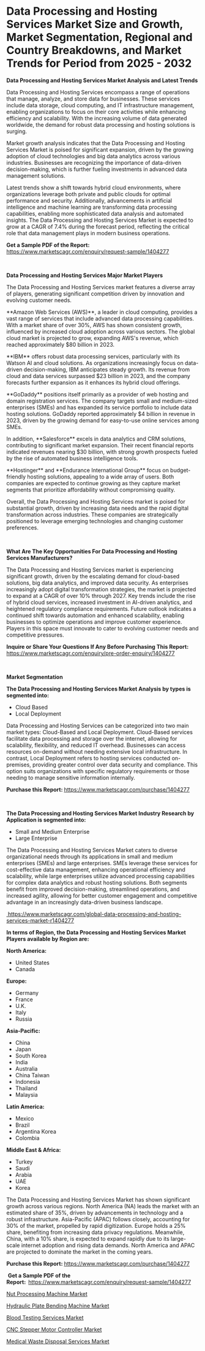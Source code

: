 <p><h1>Data Processing and Hosting Services Market Size and Growth, Market Segmentation, Regional and Country Breakdowns, and Market Trends for Period from 2025 -  2032</h1></p><p><strong>Data Processing and Hosting Services Market Analysis and Latest Trends</strong></p>
<p><p>Data Processing and Hosting Services encompass a range of operations that manage, analyze, and store data for businesses. These services include data storage, cloud computing, and IT infrastructure management, enabling organizations to focus on their core activities while enhancing efficiency and scalability. With the increasing volume of data generated worldwide, the demand for robust data processing and hosting solutions is surging.</p><p>Market growth analysis indicates that the Data Processing and Hosting Services Market is poised for significant expansion, driven by the growing adoption of cloud technologies and big data analytics across various industries. Businesses are recognizing the importance of data-driven decision-making, which is further fueling investments in advanced data management solutions. </p><p>Latest trends show a shift towards hybrid cloud environments, where organizations leverage both private and public clouds for optimal performance and security. Additionally, advancements in artificial intelligence and machine learning are transforming data processing capabilities, enabling more sophisticated data analysis and automated insights. The Data Processing and Hosting Services Market is expected to grow at a CAGR of 7.4% during the forecast period, reflecting the critical role that data management plays in modern business operations.</p></p>
<p><strong>Get a Sample PDF of the Report:&nbsp;</strong> <a href="https://www.marketscagr.com/enquiry/request-sample/1404277?utm_campaign=2660&utm_medium=2&utm_source=Github&utm_content=ia&utm_term=28032025&utm_id=data-processing-and-hosting-services">https://www.marketscagr.com/enquiry/request-sample/1404277</a></p>
<p>&nbsp;</p>
<p><strong>Data Processing and Hosting Services Major Market Players</strong></p>
<p><p>The Data Processing and Hosting Services market features a diverse array of players, generating significant competition driven by innovation and evolving customer needs.</p><p>**Amazon Web Services (AWS)**, a leader in cloud computing, provides a vast range of services that include advanced data processing capabilities. With a market share of over 30%, AWS has shown consistent growth, influenced by increased cloud adoption across various sectors. The global cloud market is projected to grow, expanding AWS's revenue, which reached approximately $80 billion in 2023.</p><p>**IBM** offers robust data processing services, particularly with its Watson AI and cloud solutions. As organizations increasingly focus on data-driven decision-making, IBM anticipates steady growth. Its revenue from cloud and data services surpassed $23 billion in 2023, and the company forecasts further expansion as it enhances its hybrid cloud offerings.</p><p>**GoDaddy** positions itself primarily as a provider of web hosting and domain registration services. The company targets small and medium-sized enterprises (SMEs) and has expanded its service portfolio to include data hosting solutions. GoDaddy reported approximately $4 billion in revenue in 2023, driven by the growing demand for easy-to-use online services among SMEs.</p><p>In addition, **Salesforce** excels in data analytics and CRM solutions, contributing to significant market expansion. Their recent financial reports indicated revenues nearing $30 billion, with strong growth prospects fueled by the rise of automated business intelligence tools.</p><p>**Hostinger** and **Endurance International Group** focus on budget-friendly hosting solutions, appealing to a wide array of users. Both companies are expected to continue growing as they capture market segments that prioritize affordability without compromising quality.</p><p>Overall, the Data Processing and Hosting Services market is poised for substantial growth, driven by increasing data needs and the rapid digital transformation across industries. These companies are strategically positioned to leverage emerging technologies and changing customer preferences.</p></p>
<p>&nbsp;</p>
<p><strong>What Are The Key Opportunities For Data Processing and Hosting Services Manufacturers?</strong></p>
<p><p>The Data Processing and Hosting Services market is experiencing significant growth, driven by the escalating demand for cloud-based solutions, big data analytics, and improved data security. As enterprises increasingly adopt digital transformation strategies, the market is projected to expand at a CAGR of over 10% through 2027. Key trends include the rise of hybrid cloud services, increased investment in AI-driven analytics, and heightened regulatory compliance requirements. Future outlook indicates a continued shift towards automation and enhanced scalability, enabling businesses to optimize operations and improve customer experience. Players in this space must innovate to cater to evolving customer needs and competitive pressures.</p></p>
<p><strong>Inquire or Share Your Questions If Any Before Purchasing This Report:</strong> <a href="https://www.marketscagr.com/enquiry/pre-order-enquiry/1404277?utm_campaign=2660&utm_medium=2&utm_source=Github&utm_content=ia&utm_term=28032025&utm_id=data-processing-and-hosting-services">https://www.marketscagr.com/enquiry/pre-order-enquiry/1404277</a></p>
<p>&nbsp;</p>
<p><strong>Market Segmentation</strong></p>
<p><strong>The Data Processing and Hosting Services Market Analysis by types is segmented into:</strong></p>
<p><ul><li>Cloud Based</li><li>Local Deployment</li></ul></p>
<p><p>Data Processing and Hosting Services can be categorized into two main market types: Cloud-Based and Local Deployment. Cloud-Based services facilitate data processing and storage over the internet, allowing for scalability, flexibility, and reduced IT overhead. Businesses can access resources on-demand without needing extensive local infrastructure. In contrast, Local Deployment refers to hosting services conducted on-premises, providing greater control over data security and compliance. This option suits organizations with specific regulatory requirements or those needing to manage sensitive information internally.</p></p>
<p><strong>Purchase this Report:&nbsp;</strong><a href="https://www.marketscagr.com/purchase/1404277?utm_campaign=2660&utm_medium=2&utm_source=Github&utm_content=ia&utm_term=28032025&utm_id=data-processing-and-hosting-services">https://www.marketscagr.com/purchase/1404277</a></p>
<p>&nbsp;</p>
<p><strong>The Data Processing and Hosting Services Market Industry Research by Application is segmented into:</strong></p>
<p><ul><li>Small and Medium Enterprise</li><li>Large Enterprise</li></ul></p>
<p><p>The Data Processing and Hosting Services Market caters to diverse organizational needs through its applications in small and medium enterprises (SMEs) and large enterprises. SMEs leverage these services for cost-effective data management, enhancing operational efficiency and scalability, while large enterprises utilize advanced processing capabilities for complex data analytics and robust hosting solutions. Both segments benefit from improved decision-making, streamlined operations, and increased agility, allowing for better customer engagement and competitive advantage in an increasingly data-driven business landscape.</p></p>
<p><a href="https://www.marketscagr.com/global-data-processing-and-hosting-services-market-r1404277?utm_campaign=2660&utm_medium=2&utm_source=Github&utm_content=ia&utm_term=28032025&utm_id=data-processing-and-hosting-services">&nbsp;https://www.marketscagr.com/global-data-processing-and-hosting-services-market-r1404277</a></p>
<p><strong>In terms of Region, the Data Processing and Hosting Services Market Players available by Region are:</strong></p>
<p>
    <p> <strong> North America: </strong>
        <ul>
            <li>United States</li>
            <li>Canada</li>
        </ul>
        </p> 
    <p> <strong> Europe: </strong>
        <ul>
            <li>Germany</li>
            <li>France</li>
            <li>U.K.</li>
            <li>Italy</li>
            <li>Russia</li>
        </ul>
        </p> 
    <p> <strong> Asia-Pacific: </strong>
        <ul>
            <li>China</li>
            <li>Japan</li>
            <li>South Korea</li>
            <li>India</li>
            <li>Australia</li>
            <li>China Taiwan</li>
            <li>Indonesia</li>
            <li>Thailand</li>
            <li>Malaysia</li>
        </ul>
        </p> 
    <p> <strong> Latin America: </strong>
        <ul>
            <li>Mexico</li>
            <li>Brazil</li>
            <li>Argentina Korea</li>
            <li>Colombia</li>
        </ul>
        </p> 
    <p> <strong> Middle East & Africa: </strong>
        <ul>
            <li>Turkey</li>
            <li>Saudi</li>
            <li>Arabia</li>
            <li>UAE</li>
            <li>Korea</li>
        </ul>
    </p>
    </p>
<p><p>The Data Processing and Hosting Services Market has shown significant growth across various regions. North America (NA) leads the market with an estimated share of 35%, driven by advancements in technology and a robust infrastructure. Asia-Pacific (APAC) follows closely, accounting for 30% of the market, propelled by rapid digitization. Europe holds a 25% share, benefiting from increasing data privacy regulations. Meanwhile, China, with a 10% share, is expected to expand rapidly due to its large-scale internet adoption and rising data demands. North America and APAC are projected to dominate the market in the coming years.</p></p>
<p><strong>Purchase this Report: </strong><a href="https://www.marketscagr.com/purchase/1404277?utm_campaign=2660&utm_medium=2&utm_source=Github&utm_content=ia&utm_term=28032025&utm_id=data-processing-and-hosting-services">https://www.marketscagr.com/purchase/1404277</a></p>
<p>&nbsp;<strong>Get a Sample PDF of the Report:&nbsp;&nbsp;</strong><a href="https://www.marketscagr.com/enquiry/request-sample/1404277?utm_campaign=2660&utm_medium=2&utm_source=Github&utm_content=ia&utm_term=28032025&utm_id=data-processing-and-hosting-services">https://www.marketscagr.com/enquiry/request-sample/1404277</a></p>
<p><strong></strong></p>
<p><p><a href="https://www.linkedin.com/pulse/detailed-analysis-nut-processing-machine-market-growth-tmoqe?utm_campaign=2660&utm_medium=2&utm_source=Github&utm_content=ia&utm_term=28032025&utm_id=data-processing-and-hosting-services">Nut Processing Machine Market</a></p><p><a href="https://www.linkedin.com/pulse/future-hydraulic-plate-bending-machine-market-revenue-worth-cagr-3cvee?utm_campaign=2660&utm_medium=2&utm_source=Github&utm_content=ia&utm_term=28032025&utm_id=data-processing-and-hosting-services">Hydraulic Plate Bending Machine Market</a></p><p><a href="https://github.com/gukenneth26571/Market-Research-Report-List-1/blob/main/blood-testing-services-market.md?utm_campaign=2660&utm_medium=2&utm_source=Github&utm_content=ia&utm_term=28032025&utm_id=data-processing-and-hosting-services">Blood Testing Services Market</a></p><p><a href="https://www.linkedin.com/pulse/cnc-stepper-motor-controller-market-forecast-report-analysis-ryeze?utm_campaign=2660&utm_medium=2&utm_source=Github&utm_content=ia&utm_term=28032025&utm_id=data-processing-and-hosting-services">CNC Stepper Motor Controller Market</a></p><p><a href="https://github.com/stillsfloria19981/Market-Research-Report-List-1/blob/main/medical-waste-disposal-services-market.md?utm_campaign=2660&utm_medium=2&utm_source=Github&utm_content=ia&utm_term=28032025&utm_id=data-processing-and-hosting-services">Medical Waste Disposal Services Market</a></p></p>